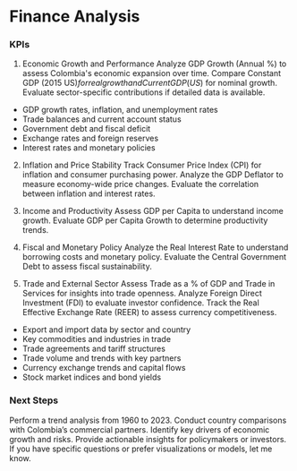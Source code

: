 # Finance Analysis

### KPIs
1. Economic Growth and Performance
Analyze GDP Growth (Annual %) to assess Colombia's economic expansion over time.
Compare Constant GDP (2015 US$) for real growth and Current GDP (US$) for nominal growth.
Evaluate sector-specific contributions if detailed data is available.

- GDP growth rates, inflation, and unemployment rates
- Trade balances and current account status
- Government debt and fiscal deficit
- Exchange rates and foreign reserves
- Interest rates and monetary policies

2. Inflation and Price Stability
Track Consumer Price Index (CPI) for inflation and consumer purchasing power.
Analyze the GDP Deflator to measure economy-wide price changes.
Evaluate the correlation between inflation and interest rates.

3. Income and Productivity
Assess GDP per Capita to understand income growth.
Evaluate GDP per Capita Growth to determine productivity trends.

4. Fiscal and Monetary Policy
Analyze the Real Interest Rate to understand borrowing costs and monetary policy.
Evaluate the Central Government Debt to assess fiscal sustainability.

5. Trade and External Sector
Assess Trade as a % of GDP and Trade in Services for insights into trade openness.
Analyze Foreign Direct Investment (FDI) to evaluate investor confidence.
Track the Real Effective Exchange Rate (REER) to assess currency competitiveness.

- Export and import data by sector and country
- Key commodities and industries in trade
- Trade agreements and tariff structures
- Trade volume and trends with key partners
- Currency exchange trends and capital flows
- Stock market indices and bond yields

### Next Steps
Perform a trend analysis from 1960 to 2023.
Conduct country comparisons with Colombia’s commercial partners.
Identify key drivers of economic growth and risks.
Provide actionable insights for policymakers or investors.
If you have specific questions or prefer visualizations or models, let me know.